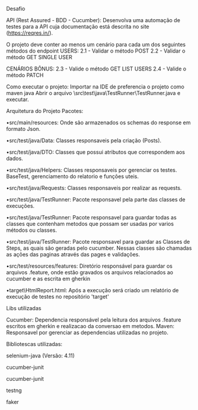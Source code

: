 
Desafio

API (Rest Assured - BDD - Cucumber): Desenvolva uma automação de testes para a API cuja documentação está descrita no site (https://reqres.in/).

O projeto deve conter ao menos um cenário para cada um dos seguintes métodos do endpoint USERS:
2.1 - Validar o método POST
2.2 - Validar o método GET SINGLE USER

CENÁRIOS BÔNUS:
2.3 - Valide o método GET LIST USERS
2.4 - Valide o método PATCH

Como executar o projeto:
Importar na IDE de preferencia o projeto como maven java
Abrir o arquivo \src\test\java\TestRunner\TestRunner.java e executar.

Arquitetura do Projeto
Pacotes:

•src/main/resources: Onde são armazenados os schemas do response em formato Json. 

•src/test/java/Data: Classes responsaveis pela criação (Posts). 

•src/test/java/DTO: Classes que possui atributos que correspondem aos dados. 

•src/test/java/Helpers: Classes responsaveis por gerenciar os testes. BaseTest, gerenciamento do relatorio e funções uteis. 

•src/test/java/Requests: Classes responsaveis por realizar as requests. 

•src/test/java/TestRunner: Pacote responsavel pela parte das classes de execuções. 

•src/test/java/TestRunner: Pacote responsavel para guardar todas as classes que contenham metodos que possam ser usadas por varios métodos ou classes.

•src/test/java/TestRunner: Pacote responsavel para guardar as Classes de Steps, as quais são geradas pelo cucumber. Nessas classes são chamadas as ações das paginas através das pages e validações.

•src/test/resources/features: Diretório responsável para guardar os arquivos .feature, onde estão gravados os arquivos relacionados ao cucumber e as escrita em gherkin

•target\HtmlReport.html: Após a execução será criado um relatório de execução de testes no repositório 'target'

Libs utilizadas

Cucumber: Dependencia responsável pela leitura dos arquivos .feature escritos em gherkin e realizacao da conversao em metodos.
Maven: Responsavel por gerenciar as dependencias utilizadas no projeto.

Bibliotescas utilizadas:

selenium-java (Versão: 4.11)

cucumber-junit

cucumber-junit

testng

faker